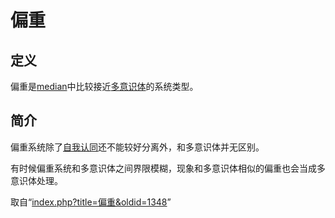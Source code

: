 <!-- Source: 偏重 -->

# 偏重

## 定义

偏重是[median](Median)中比较接近[多意识体](%E5%A4%9A%E6%84%8F%E8%AF%86%E4%BD%93)的系统类型。

## 简介

偏重系统除了[自我认同](%E8%87%AA%E6%88%91%E8%AE%A4%E5%90%8C)还不能较好分离外，和多意识体并无区别。

有时候偏重系统和多意识体之间界限模糊，现象和多意识体相似的偏重也会当成多意识体处理。

取自“[index.php?title=偏重&oldid=1348](index.php?title=%E5%81%8F%E9%87%8D&oldid=1348)”
